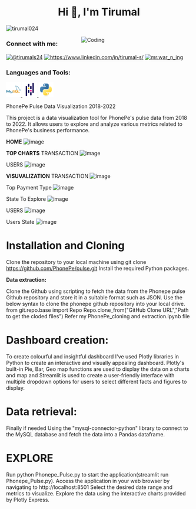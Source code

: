 <h1 align="center">Hi 👋, I'm Tirumal </h1>
<p align="left"> <img src="https://komarev.com/ghpvc/?username=tirumal024&label=Profile%20views&color=0e75b6&style=flat" alt="tirumal024" /> </p>
<img align="right" alt="Coding" width="300" src="https://cdn.dribbble.com/users/1162077/screenshots/3848914/programmer.gif">

<h3 align="left">Connect with me:</h3>
<p align="left">
<a href="https://twitter.com/@tirumals24" target="blank"><img align="center" src="https://raw.githubusercontent.com/rahuldkjain/github-profile-readme-generator/master/src/images/icons/Social/twitter.svg" alt="@tirumals24" height="30" width="40" /></a>
<a href="https://linkedin.com/in/https://www.linkedin.com/in/tirumal-s/" target="blank"><img align="center" src="https://raw.githubusercontent.com/rahuldkjain/github-profile-readme-generator/master/src/images/icons/Social/linked-in-alt.svg" alt="https://www.linkedin.com/in/tirumal-s/" height="30" width="40" /></a>
<a href="https://instagram.com/mr.war_n_ing" target="blank"><img align="center" src="https://raw.githubusercontent.com/rahuldkjain/github-profile-readme-generator/master/src/images/icons/Social/instagram.svg" alt="mr.war_n_ing" height="30" width="40" /></a>
</p>

<h3 align="left">Languages and Tools:</h3>
<p align="left"> <a href="https://www.mysql.com/" target="_blank" rel="noreferrer"> <img src="https://raw.githubusercontent.com/devicons/devicon/master/icons/mysql/mysql-original-wordmark.svg" alt="mysql" width="40" height="40"/> </a> <a href="https://pandas.pydata.org/" target="_blank" rel="noreferrer"> <img src="https://raw.githubusercontent.com/devicons/devicon/2ae2a900d2f041da66e950e4d48052658d850630/icons/pandas/pandas-original.svg" alt="pandas" width="40" height="40"/> </a> <a href="https://www.python.org" target="_blank" rel="noreferrer"> <img src="https://raw.githubusercontent.com/devicons/devicon/master/icons/python/python-original.svg" alt="python" width="40" height="40"/> </a> </p

# PhonePe Pulse Data Visualization 2018-2022

This project is a data visualization tool for PhonePe's pulse data from 2018 to 2022. It allows users to explore and analyze various metrics related to PhonePe's business performance.

**HOME** 
![image](https://github.com/Tirumal024/Phonepe/assets/131777752/3773ecbc-b2e3-4e47-b985-8f8f86e52d0c)

**TOP CHARTS**
TRANSACTION
![image](https://github.com/Tirumal024/Phonepe/assets/131777752/9a7f4cd7-a212-45f5-a0ff-f17b165a8cd3)

USERS
![image](https://github.com/Tirumal024/Phonepe/assets/131777752/4eebeb0f-7a2e-488e-b98c-686dcf2c64ba)

**VISUVALIZATION**
TRANSACTION
![image](https://github.com/Tirumal024/Phonepe/assets/131777752/4adb90aa-d7b7-4f2a-8a16-7343d084df5b)

Top Payment Type
![image](https://github.com/Tirumal024/Phonepe/assets/131777752/e31d996b-9314-49a1-b1c0-23f23beb9c61)

State To Explore
![image](https://github.com/Tirumal024/Phonepe/assets/131777752/ddc251fd-5c55-40f2-a167-3669bd9ba2f5)

USERS
![image](https://github.com/Tirumal024/Phonepe/assets/131777752/a34e76a5-2505-4f87-bf8e-b73e7a4d50e2)

Users State
![image](https://github.com/Tirumal024/Phonepe/assets/131777752/c52eda69-1a3d-44e0-a14b-4be3e6940e0b)

# Installation and Cloning

Clone the repository to your local machine using git clone https://github.com/PhonePe/pulse.git Install the required Python packages.

**Data extraction:**

Clone the Github using scripting to fetch the data from the Phonepe pulse Github repository and store it in a suitable format such as JSON. Use the below syntax to clone the phonepe github repository into your local drive. from git.repo.base import Repo Repo.clone_from("GitHub Clone URL","Path to get the cloded files")
Refer my PhonePe_cloning and extraction.ipynb file

# Dashboard creation:

To create colourful and insightful dashboard I've used Plotly libraries in Python to create an interactive and visually appealing dashboard. Plotly's built-in Pie, Bar, Geo map functions are used to display the data on a charts and map and Streamlit is used to create a user-friendly interface with multiple dropdown options for users to select different facts and figures to display.

# Data retrieval:

Finally if needed Using the "mysql-connector-python" library to connect to the MySQL database and fetch the data into a Pandas dataframe.

# EXPLORE

Run python Phonepe_Pulse.py to start the application(streamlit run Phonepe_Pulse.py). Access the application in your web browser by navigating to http://localhost:8501 Select the desired date range and metrics to visualize. Explore the data using the interactive charts provided by Plotly Express.
